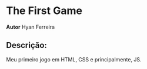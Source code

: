 # The First Game

**Autor** Hyan Ferreira

## Descrição:
Meu primeiro jogo em HTML, CSS e principalmente, JS.
